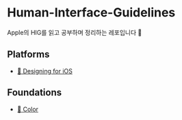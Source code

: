 # Human-Interface-Guidelines
Apple의 HIG를 읽고 공부하며 정리하는 레포입니다 👀

## Platforms
- [📱 Designing for iOS](https://github.com/dayo2n/Human-Interface-Guidelines/blob/main/Platforms/Designing%20for%20iOS.md)

## Foundations
- [🎨 Color]()
